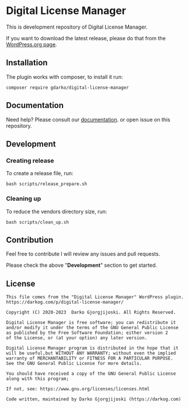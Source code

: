 # Digital License Manager

This is development repository of Digital License Manager. 

If you want to download the latest release, please do that from the [WordPress.org page](https://wordpress.org/plugins/digital-license-manager/).


## Installation

The plugin works with composer, to install it run:

```
composer require gdarko/digital-license-manager
```

## Documentation

Need help? Please consult our [documentation](https://docs.codeverve.com/digital-license-manager/). or open issue on this repository.

## Development

### Creating release

To create a release file, run: 

```
bash scripts/release_prepare.sh
```

### Cleaning up

To reduce the vendors directory size, run:

```
bash scripts/clean_up.sh
```

## Contribution

Feel free to contribute I will review any issues and pull requests.

Please check the above "**Development**" section to get started.

## License

```
This file comes from the "Digital License Manager" WordPress plugin.
https://darkog.com/p/digital-license-manager/

Copyright (C) 2020-2023  Darko Gjorgjijoski. All Rights Reserved.

Digital License Manager is free software; you can redistribute it
and/or modify it under the terms of the GNU General Public License
as published by the Free Software Foundation; either version 2
of the License, or (at your option) any later version.

Digital License Manager program is distributed in the hope that it
will be useful,but WITHOUT ANY WARRANTY; without even the implied
warranty of MERCHANTABILITY or FITNESS FOR A PARTICULAR PURPOSE.
See the GNU General Public License for more details.

You should have received a copy of the GNU General Public License
along with this program;

If not, see: https://www.gnu.org/licenses/licenses.html

Code written, maintained by Darko Gjorgjijoski (https://darkog.com)
```

